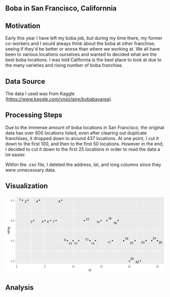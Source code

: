 ## Boba in San Francisco, Californnia

## Motivation
Early this year I have left my boba job, but during my time there, my former co-workers and I would always think about the boba at other franchise; seeing if they'd be better or worse than where we working at. We all have been to various locations ourselves and wanted to decided what are the best boba locations. I was told California is the best place to look at due to the many varieties and rising number of boba franchise.


## Data Source
The data I used was from Kaggle (https://www.kaggle.com/vnxiclaire/bobabayarea). 

## Processing Steps
Due to the immense amount of boba locations in San Francisco, the original data has over 600 locations listed, even after clearing out dupilcate franchises, it dropped down to around 437 locations. At one point, I cut it down to the first 100, and then to the first 50 locations. However in the end, I decided to cut it down to the first 25 locations in order to read the data a lot easier. 

Within the .csv file, I deleted the address, lat, and long columns since they were unnecessary data.   

## Visualization

![alt text](https://github.com/jessicaphan193/DATA115-Dataset_Project/blob/main/Rplot01.png)

## Analysis


